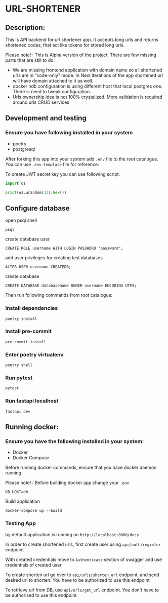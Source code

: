 # URL-SHORTENER

## Description:
This is API backend for url shortener app.
It accepts long urls and returns shortened codes, that act like tokens for stored long urls.

Please note!
: This is Alpha version of the project. There are few missing parts that are still to do:

- We are missing frontend application with domain name so all shortened urls are in "code-only" mode. In Next iterations of the app shortened url will have domain attached to it as well.
- docker ndb configuration is using different host that local postgres one. There is need to tweak configuration.
- Urls ownership idea is not 100% crystalized. More validation is required around urls CRUD services

## Development and testing
### Ensure you have following installed in your system
- poetry
- postgresql

After forking this app into your system add `.env` file to the root catalogue. You can use `.env-template` file for
reference:

To create JWT secret key you can use following script:
```python
import os

print(os.urandom(32).hex())
```

## Configure database
open psql shell
```shell
psql
```

create database user
```shell
CREATE ROLE username WITH LOGIN PASSWORD 'password';
```

add user privileges for creating test databases
```shell
ALTER USER username CREATEDB;
```

create database
```shell
CREATE DATABASE databasename OWNER username ENCODING UTF8;
```

Then run following commands from root catalogue:

### Install dependencies

```shell
poetry install
```

### Install pre-commit

```shell
pre-commit install
```

### Enter poetry virtualenv
```shell
poetry shell
```

### Run pytest
```shell
pytest
```

### Run fastapi localhost
```shell
fastapi dev
```


## Running docker:

### Ensure you have the following installed in your system:
- Docker
- Docker Compose

Before running docker commands, ensure that you have docker daemon running

Please note!
: Before building docker app change your `.env`

```
DB_HOST=db
```

Build application
```shell
docker-compose up --build
```


### Testing App
by default application is running on `http://localhost:8000/docs`

In order to create shortened urls, first create user using `api/auth/register` endpoint

With created credentials move to `Authenticate` section of swagger and use credentials of created user

To create shorten url go over to `api/urls/shorten_url` endpoint, and send desired url to shorten. You have to be authorized to use this endpoint

To retrieve url from DB, use `api/urls/get_url` endpoint. You don't have to be authorised to use this endpoint.
